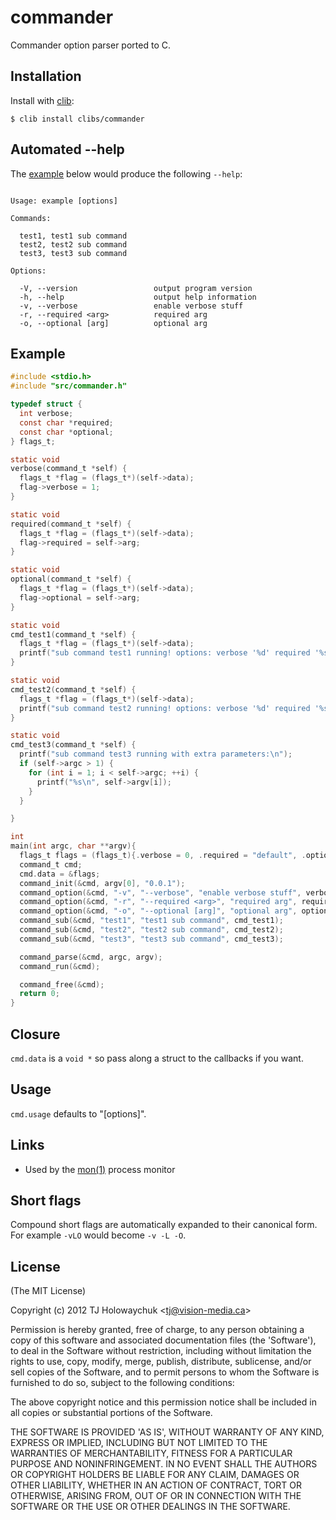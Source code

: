 # commander

  Commander option parser ported to C.

## Installation

  Install with [clib](https://github.com/clibs/clib):

```
$ clib install clibs/commander
```

## Automated --help

  The [example](#example) below would produce the following `--help`:

```

Usage: example [options]

Commands:

  test1, test1 sub command
  test2, test2 sub command
  test3, test3 sub command

Options:

  -V, --version                 output program version
  -h, --help                    output help information
  -v, --verbose                 enable verbose stuff
  -r, --required <arg>          required arg
  -o, --optional [arg]          optional arg

```

## Example

```c
#include <stdio.h>
#include "src/commander.h"

typedef struct {
  int verbose;
  const char *required;
  const char *optional;
} flags_t;

static void
verbose(command_t *self) {
  flags_t *flag = (flags_t*)(self->data);
  flag->verbose = 1;
}

static void
required(command_t *self) {
  flags_t *flag = (flags_t*)(self->data);
  flag->required = self->arg;
}

static void
optional(command_t *self) {
  flags_t *flag = (flags_t*)(self->data);
  flag->optional = self->arg;
}

static void
cmd_test1(command_t *self) {
  flags_t *flag = (flags_t*)(self->data);
  printf("sub command test1 running! options: verbose '%d' required '%s' optional '%s'\n", flag->verbose, flag->required, flag->optional);
}

static void
cmd_test2(command_t *self) {
  flags_t *flag = (flags_t*)(self->data);
  printf("sub command test2 running! options: verbose '%d' required '%s' optional '%s'\n", flag->verbose, flag->required, flag->optional);
}

static void
cmd_test3(command_t *self) {
  printf("sub command test3 running with extra parameters:\n");
  if (self->argc > 1) {
    for (int i = 1; i < self->argc; ++i) {
      printf("%s\n", self->argv[i]);
    }
  }

}

int
main(int argc, char **argv){
  flags_t flags = (flags_t){.verbose = 0, .required = "default", .optional = ""};
  command_t cmd;
  cmd.data = &flags;
  command_init(&cmd, argv[0], "0.0.1");
  command_option(&cmd, "-v", "--verbose", "enable verbose stuff", verbose);
  command_option(&cmd, "-r", "--required <arg>", "required arg", required);
  command_option(&cmd, "-o", "--optional [arg]", "optional arg", optional);
  command_sub(&cmd, "test1", "test1 sub command", cmd_test1);
  command_sub(&cmd, "test2", "test2 sub command", cmd_test2);
  command_sub(&cmd, "test3", "test3 sub command", cmd_test3);

  command_parse(&cmd, argc, argv);
  command_run(&cmd);

  command_free(&cmd);
  return 0;
}
```

## Closure

  `cmd.data` is a `void *` so pass along a struct to the callbacks if you want.

## Usage

  `cmd.usage` defaults to "[options]".

## Links

  - Used by the [mon(1)](https://github.com/visionmedia/mon/blob/master/src/mon.c) process monitor

## Short flags

  Compound short flags are automatically expanded to their canonical form. For example `-vLO` would
  become `-v -L -O`.

## License

(The MIT License)

Copyright (c) 2012 TJ Holowaychuk &lt;tj@vision-media.ca&gt;

Permission is hereby granted, free of charge, to any person obtaining
a copy of this software and associated documentation files (the
'Software'), to deal in the Software without restriction, including
without limitation the rights to use, copy, modify, merge, publish,
distribute, sublicense, and/or sell copies of the Software, and to
permit persons to whom the Software is furnished to do so, subject to
the following conditions:

The above copyright notice and this permission notice shall be
included in all copies or substantial portions of the Software.

THE SOFTWARE IS PROVIDED 'AS IS', WITHOUT WARRANTY OF ANY KIND,
EXPRESS OR IMPLIED, INCLUDING BUT NOT LIMITED TO THE WARRANTIES OF
MERCHANTABILITY, FITNESS FOR A PARTICULAR PURPOSE AND NONINFRINGEMENT.
IN NO EVENT SHALL THE AUTHORS OR COPYRIGHT HOLDERS BE LIABLE FOR ANY
CLAIM, DAMAGES OR OTHER LIABILITY, WHETHER IN AN ACTION OF CONTRACT,
TORT OR OTHERWISE, ARISING FROM, OUT OF OR IN CONNECTION WITH THE
SOFTWARE OR THE USE OR OTHER DEALINGS IN THE SOFTWARE.

